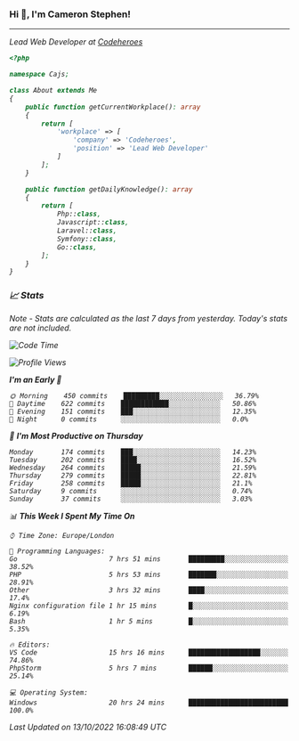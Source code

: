 ### Hi 👋, I'm Cameron Stephen!
<hr>
<p><em>Lead Web Developer at <a href="https://codeheroes.co.uk">Codeheroes</a></p>


```php
<?php

namespace Cajs;

class About extends Me
{
    public function getCurrentWorkplace(): array
    {
        return [
            'workplace' => [
                'company' => 'Codeheroes',
                'position' => 'Lead Web Developer'
            ]
        ];
    }

    public function getDailyKnowledge(): array
    {
        return [
            Php::class,
            Javascript::class,
            Laravel::class,
            Symfony::class,
            Go::class,
        ];
    }
}
```

### 📈 Stats
<p><em>Note - Stats are calculated as the last 7 days from yesterday. Today's stats are not included.</em></p>


<!--START_SECTION:waka-->
![Code Time](http://img.shields.io/badge/Code%20Time-3%2C165%20hrs%2026%20mins-blue)

![Profile Views](http://img.shields.io/badge/Profile%20Views-0-blue)

**I'm an Early 🐤** 

```text
🌞 Morning    450 commits    █████████░░░░░░░░░░░░░░░░   36.79% 
🌆 Daytime    622 commits    ████████████░░░░░░░░░░░░░   50.86% 
🌃 Evening    151 commits    ███░░░░░░░░░░░░░░░░░░░░░░   12.35% 
🌙 Night      0 commits      ░░░░░░░░░░░░░░░░░░░░░░░░░   0.0%

```
📅 **I'm Most Productive on Thursday** 

```text
Monday       174 commits    ███░░░░░░░░░░░░░░░░░░░░░░   14.23% 
Tuesday      202 commits    ████░░░░░░░░░░░░░░░░░░░░░   16.52% 
Wednesday    264 commits    █████░░░░░░░░░░░░░░░░░░░░   21.59% 
Thursday     279 commits    █████░░░░░░░░░░░░░░░░░░░░   22.81% 
Friday       258 commits    █████░░░░░░░░░░░░░░░░░░░░   21.1% 
Saturday     9 commits      ░░░░░░░░░░░░░░░░░░░░░░░░░   0.74% 
Sunday       37 commits     ░░░░░░░░░░░░░░░░░░░░░░░░░   3.03%

```


📊 **This Week I Spent My Time On** 

```text
⌚︎ Time Zone: Europe/London

💬 Programming Languages: 
Go                       7 hrs 51 mins       █████████░░░░░░░░░░░░░░░░   38.52% 
PHP                      5 hrs 53 mins       ███████░░░░░░░░░░░░░░░░░░   28.91% 
Other                    3 hrs 32 mins       ████░░░░░░░░░░░░░░░░░░░░░   17.4% 
Nginx configuration file 1 hr 15 mins        █░░░░░░░░░░░░░░░░░░░░░░░░   6.19% 
Bash                     1 hr 5 mins         █░░░░░░░░░░░░░░░░░░░░░░░░   5.35%

🔥 Editors: 
VS Code                  15 hrs 16 mins      ██████████████████░░░░░░░   74.86% 
PhpStorm                 5 hrs 7 mins        ██████░░░░░░░░░░░░░░░░░░░   25.14%

💻 Operating System: 
Windows                  20 hrs 24 mins      █████████████████████████   100.0%

```


 Last Updated on 13/10/2022 16:08:49 UTC
<!--END_SECTION:waka-->
